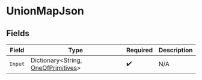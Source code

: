 # UnionMapJson


## Fields

| Field                                                                         | Type                                                                          | Required                                                                      | Description                                                                   |
| ----------------------------------------------------------------------------- | ----------------------------------------------------------------------------- | ----------------------------------------------------------------------------- | ----------------------------------------------------------------------------- |
| `Input`                                                                       | Dictionary<String, [OneOfPrimitives](../../Models/Shared/OneOfPrimitives.md)> | :heavy_check_mark:                                                            | N/A                                                                           |
